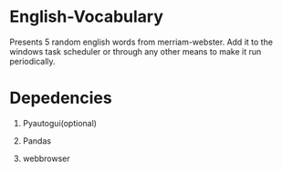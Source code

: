 # English-Vocabulary
Presents 5 random english words from merriam-webster. Add it to the windows task scheduler or through any other means to make it run periodically.

# Depedencies
1) Pyautogui(optional)

2) Pandas

3) webbrowser

